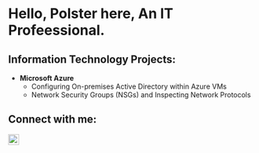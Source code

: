 # Hello, Polster here, An IT Profeessional.


<h2> Information Technology Projects:</h2>


- <b>Microsoft Azure</b>
  - Configuring On-premises Active Directory within Azure VMs
  - Network Security Groups (NSGs) and Inspecting Network Protocols

<h2>Connect with me:</h2>

[<img align="left" alt="Josh | LinkedIn" width="22px" src="https://cdn.jsdelivr.net/npm/simple-icons@v3/icons/linkedin.svg" />][linkedin]

[linkedin]: www.linkedin.com/in/antenor-polster-731797b3

